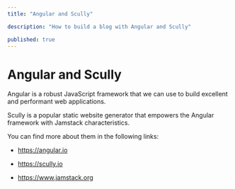 ```yaml
---
title: "Angular and Scully"

description: "How to build a blog with Angular and Scully"

published: true
---
```


# Angular and Scully

Angular is a robust JavaScript framework that we can use to build excellent and performant web applications.

Scully is a popular static website generator that empowers the Angular framework with Jamstack characteristics.

You can find more about them in the following links:

- https://angular.io

- https://scully.io

- https://www.jamstack.org
